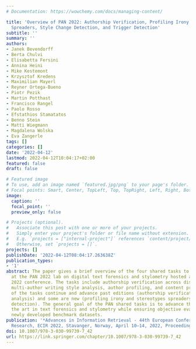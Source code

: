 ```yaml
---
# Documentation: https://wowchemy.com/docs/managing-content/

title: 'Overview of PAN 2022: Authorship Verification, Profiling Irony and Stereotype
  Spreaders, Style Change Detection, and Trigger Detection'
subtitle: ''
summary: ''
authors:
- Janek Bevendorff
- Berta Chulvi
- Elisabetta Fersini
- Annina Heini
- Mike Kestemont
- Krzysztof Kredens
- Maximilian Mayerl
- Reyner Ortega-Bueno
- Piotr Pezik
- Martin Potthast
- Francisco Rangel
- Paolo Rosso
- Efstathios Stamatatos
- Benno Stein
- Matti Wiegmann
- Magdalena Wolska
- Eva Zangerle
tags: []
categories: []
date: '2022-04-12'
lastmod: 2022-04-12T10:04:17+02:00
featured: false
draft: false

# Featured image
# To use, add an image named `featured.jpg/png` to your page's folder.
# Focal points: Smart, Center, TopLeft, Top, TopRight, Left, Right, BottomLeft, Bottom, BottomRight.
image:
  caption: ''
  focal_point: ''
  preview_only: false

# Projects (optional).
#   Associate this post with one or more of your projects.
#   Simply enter your project's folder or file name without extension.
#   E.g. `projects = ["internal-project"]` references `content/project/deep-learning/index.md`.
#   Otherwise, set `projects = []`.
projects: []
publishDate: '2022-04-12T08:04:17.263638Z'
publication_types:
- '1'
abstract: The paper gives a brief overview of the four shared tasks to be organized
  at the PAN 2022 lab on digital text forensics and stylometry hosted at the CLEF
  2022 conference. The tasks include authorship verification across discourse types,
  multi-author writing style analysis, author profiling, and content profiling. Some
  of the tasks continue and advance past editions (authorship verification and multi-author
  analysis) and some are new (profiling irony and stereotypes spreaders and trigger
  detection). The general goal of the PAN shared tasks is to advance the state of
  the art in text forensics and stylometry while ensuring objective evaluation on
  newly developed benchmark datasets.
publication: '*Advances in Information Retrieval - 44th European Conference on IR
  Research, ECIR 2022, Stavanger, Norway, April 10–14, 2022, Proceedings, Part II*'
doi: 10.1007/978-3-030-99739-7_42
url: https://link.springer.com/chapter/10.1007/978-3-030-99739-7_42
---
```

